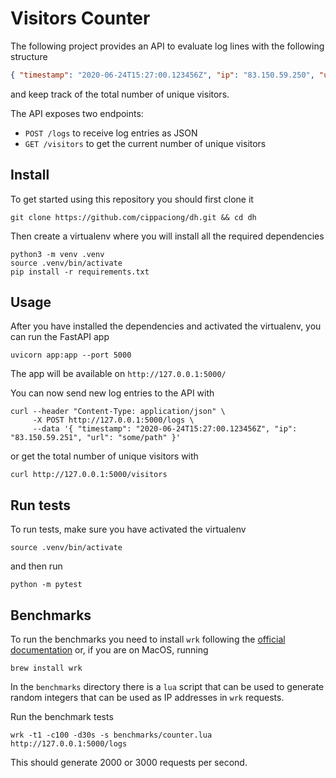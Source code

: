 # Visitors Counter
The following project provides an API to evaluate log lines with the following structure
```json
{ "timestamp": "2020-06-24T15:27:00.123456Z", "ip": "83.150.59.250", "url": "some/path" }
```
and keep track of the total number of unique visitors.

The API exposes two endpoints:
* `POST /logs` to receive log entries as JSON
* `GET /visitors` to get the current number of unique visitors

## Install
To get started using this repository you should first clone it
```shell
git clone https://github.com/cippaciong/dh.git && cd dh
```
Then create a virtualenv where you will install all the required dependencies
```shell
python3 -m venv .venv
source .venv/bin/activate
pip install -r requirements.txt
```

## Usage
After you have installed the dependencies and activated the virtualenv, you can
run the FastAPI app
```shell
uvicorn app:app --port 5000
```
The app will be available on `http://127.0.0.1:5000/`

You can now send new log entries to the API with
```shell
curl --header "Content-Type: application/json" \
     -X POST http://127.0.0.1:5000/logs \
     --data '{ "timestamp": "2020-06-24T15:27:00.123456Z", "ip": "83.150.59.251", "url": "some/path" }'
```
or get the total number of unique visitors with
```shell
curl http://127.0.0.1:5000/visitors
```

## Run tests
To run tests, make sure you have activated the virtualenv
```shell
source .venv/bin/activate
```
and then run
```
python -m pytest
```

## Benchmarks
To run the benchmarks you need to install `wrk` following the [official documentation](https://github.com/wg/wrk/blob/master/INSTALL)
or, if you are on MacOS, running
```shell
brew install wrk
```

In the `benchmarks` directory there is a `lua` script that can be used to generate
random integers that can be used as IP addresses in `wrk` requests.

Run the benchmark tests
```shell
wrk -t1 -c100 -d30s -s benchmarks/counter.lua http://127.0.0.1:5000/logs
```
This should generate 2000 or 3000 requests per second.
